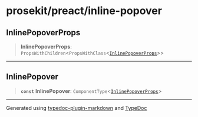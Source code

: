 # prosekit/preact/inline-popover

<a id="InlinePopoverProps" name="InlinePopoverProps"></a>

## InlinePopoverProps

> **InlinePopoverProps**: `PropsWithChildren`\<`PropsWithClass`\<[`InlinePopoverProps`](../lit/inline-popover.md#InlinePopoverProps)\>\>

***

<a id="InlinePopover" name="InlinePopover"></a>

## InlinePopover

> **`const`** **InlinePopover**: `ComponentType`\<[`InlinePopoverProps`](inline-popover.md#InlinePopoverProps)\>

***

Generated using [typedoc-plugin-markdown](https://www.npmjs.com/package/typedoc-plugin-markdown) and [TypeDoc](https://typedoc.org/)
